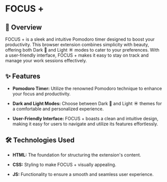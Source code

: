 # FOCUS +

## 🚀 Overview

FOCUS + is a sleek and intuitive Pomodoro timer designed to boost your productivity. This browser extension combines simplicity with beauty, offering both Dark 🌙 and Light ☀️ modes to cater to your preferences. With a user-friendly interface, FOCUS + makes it easy to stay on track and manage your work sessions effectively.

## ✨ Features

- **Pomodoro Timer:** Utilize the renowned Pomodoro technique to enhance your focus and productivity.

- **Dark and Light Modes:** Choose between Dark 🌙 and Light ☀️ themes for a comfortable and personalized experience.

- **User-Friendly Interface:** FOCUS + boasts a clean and intuitive design, making it easy for users to navigate and utilize its features effortlessly.

## 🛠️ Technologies Used

- **HTML:** The foundation for structuring the extension's content.

- **CSS:** Styling to make FOCUS + visually appealing.

- **JS:** Functionality to ensure a smooth and seamless user experience.
